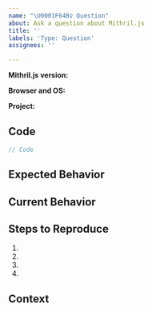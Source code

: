 ```yaml
---
name: "\U0001F64B‍♀️ Question"
about: Ask a question about Mithril.js
title: ''
labels: 'Type: Question'
assignees: ''

---
```


<!-- Provide a general summary of your question in the "Title" above -->
<!--
Provide the exact version of Mithril.js you're experiencing these issues with. This
matters, even if it's really old like version 0.1.0.
-->
**Mithril.js version:**

<!--
Provide the name and version of both the browser and operating system you're
experiencing these issues with. If it's multiple, feel free to list multiple.
This matters, even if it's super ancient like IE 6 on Windows XP.
-->
**Browser and OS:**

<!--
Optional: Provide a link to your project, if it happens to be open source or if
you created a repo somewhere that we can look into further. If it's multiple
projects, feel free to list them all.
-->
**Project:**

## Code
<!--
What did you try? Please be specific here. If you'd prefer, replace this code
block with a link to a code playground like any of these:

- Flems <https://flems.io/mithril> (stores everything in URL hash)
- JSFiddle <https://jsfiddle.net>
- CodePen <https://codepen.io>
- JSBin <https://jsbin.com>
- Plunker <https://plnkr.co>
- Glitch <https://glitch.com> (supports backend)
- CodeSandbox <https://codesandbox.io> (supports backend)

Or if it's a remote development project on your own server, feel free to provide
that if it's serving unminified code we can look at.
-->
```javascript
// Code
```

## Expected Behavior
<!--
What did you expect to happen?

- An alert to pop up?
- A specific thing to be logged?
-->

## Current Behavior
<!--
What actually happened?

- The alert never showed?
- The wrong thing was logged?
-->

## Steps to Reproduce
<!--
What steps need to be taken to reproduce this behavior? Please include things
like specific data that need typed in, specific buttons that need clicked, and
so on.
-->
1.
2.
3.
4.

## Context
<!--
How is this issue affecting you? What are you trying to do? Providing us context
helps us reach a conclusion that best fits your particular needs.
-->
